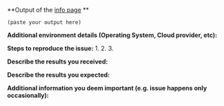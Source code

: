 <!--

A note: All Agent Checks are now frozen in preparation for the release of the [Integration SDK](https://github.com/DataDog/dd-agent/wiki/Integration-SDK). All issues related to checks from here on out should go to the [integrations-core repo](https://github.com/datadog/integrations-core).

This issue queue is primarily intended for tracking features, bugs and work items associated with
the dd-agent open-source project.

Prior to submitting an issue please review the following:

- [ ] [Troubleshooting](https://datadog.zendesk.com/hc/en-us/sections/200766955-Troubleshooting) section of our [Knowledge base](https://datadog.zendesk.com/hc/en-us).
- [ ] Contact our [support](http://docs.datadoghq.com/help/) and [send them your logs](https://github.com/DataDog/dd-agent/wiki/Send-logs-to-support).
- [ ] Finally, you can open a Github issue respecting this [title convention](https://github.com/DataDog/dd-agent/blob/master/CONTRIBUTING.md#commits-titles) (it helps us triage).
- [ ] All checks other than kubernetes, docker and agent_metrics (along with the deprecated hdfs, jenkins and mesos checks) have been moved out of the repo. If it's an issue with a check other than those, please open the issue in the [integrations-core repo](https://github.com/datadog/integrations-core) or the [integrations-extras repo](https://github.com/datadog/integrations-extras).

If you are reporting a new issue, make sure that we do not have any duplicates
already open. You can ensure this by searching the issue list for this
repository. If there is a duplicate, please close your issue and add a comment
to the existing issue instead.

If you suspect your issue is a bug, please edit your issue description to
include the BUG REPORT INFORMATION shown below.

---------------------------------------------------
BUG REPORT INFORMATION
---------------------------------------------------
Use the commands below to provide key information from your environment:
You do NOT have to include this information if this is a FEATURE REQUEST
-->

**Output of the [info page](https://help.datadoghq.com/hc/en-us/articles/203764635-Agent-Status-and-Information) **

```
(paste your output here)
```

**Additional environment details (Operating System, Cloud provider, etc):**


**Steps to reproduce the issue:**
1.
2.
3.


**Describe the results you received:**


**Describe the results you expected:**


**Additional information you deem important (e.g. issue happens only occasionally):**
